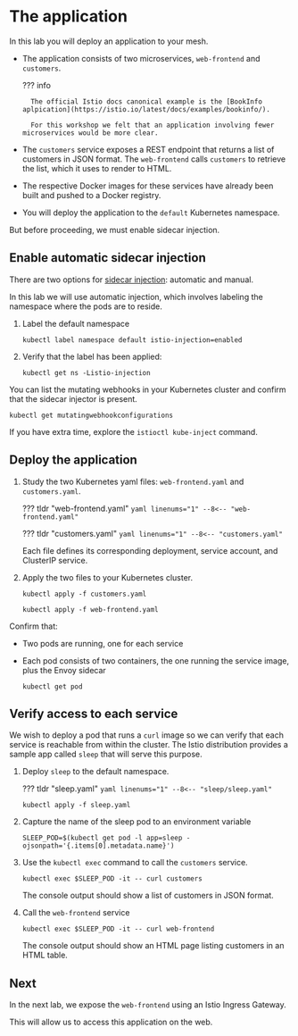 # The application

In this lab you will deploy an application to your mesh.

- The application consists of two microservices, `web-frontend` and `customers`.

    ??? info

        The official Istio docs canonical example is the [BookInfo aplpication](https://istio.io/latest/docs/examples/bookinfo/).

        For this workshop we felt that an application involving fewer microservices would be more clear.

- The `customers` service exposes a REST endpoint that returns a list of customers in JSON format.  The `web-frontend` calls `customers` to retrieve the list, which it uses to render to HTML.

- The respective Docker images for these services have already been built and pushed to a Docker registry.

- You will deploy the application to the `default` Kubernetes namespace.

But before proceeding, we must enable sidecar injection.

## Enable automatic sidecar injection

There are two options for [sidecar injection](https://istio.io/latest/docs/setup/additional-setup/sidecar-injection/): automatic and manual.

In this lab we will use automatic injection, which involves labeling the namespace where the pods are to reside.

1.  Label the default namespace

    ```{.shell .language-shell}
    kubectl label namespace default istio-injection=enabled
    ```

1. Verify that the label has been applied:

    ```{.shell .language-shell}
    kubectl get ns -Listio-injection
    ```

You can list the mutating webhooks in your Kubernetes cluster and confirm that the sidecar injector is present.

```{.shell .language-shell}
kubectl get mutatingwebhookconfigurations
```

If you have extra time, explore the `istioctl kube-inject` command.

## Deploy the application

1. Study the two Kubernetes yaml files: `web-frontend.yaml` and `customers.yaml`.

    ??? tldr "web-frontend.yaml"
        ```yaml linenums="1"
        --8<-- "web-frontend.yaml"
        ```

    ??? tldr "customers.yaml"
        ```yaml linenums="1"
        --8<-- "customers.yaml"
        ```

    Each file defines its corresponding deployment, service account, and ClusterIP service.

1. Apply the two files to your Kubernetes cluster.

    ```{.shell .language-shell}
    kubectl apply -f customers.yaml
    ```

    ```{.shell .language-shell}
    kubectl apply -f web-frontend.yaml
    ```

Confirm that:

- Two pods are running, one for each service
- Each pod consists of two containers, the one running the service image, plus the Envoy sidecar

    ```{.shell .language-shell}
    kubectl get pod
    ```

## Verify access to each service

We wish to deploy a pod that runs a `curl` image so we can verify that each service is reachable from within the cluster.
The Istio distribution provides a sample app called `sleep` that will serve this purpose.

1. Deploy `sleep` to the default namespace.

    ??? tldr "sleep.yaml"
        ```yaml linenums="1"
        --8<-- "sleep/sleep.yaml"
        ```

    ```{.shell .language-shell}
    kubectl apply -f sleep.yaml
    ```

1. Capture the name of the sleep pod to an environment variable

    ```{.shell .language-shell}
    SLEEP_POD=$(kubectl get pod -l app=sleep -ojsonpath='{.items[0].metadata.name}')
    ```

1. Use the `kubectl exec` command to call the `customers` service.

    ```{.shell .language-shell}
    kubectl exec $SLEEP_POD -it -- curl customers
    ```

    The console output should show a list of customers in JSON format.

1. Call the `web-frontend` service

    ```{.shell .language-shell}
    kubectl exec $SLEEP_POD -it -- curl web-frontend
    ```

    The console output should show an HTML page listing customers in an HTML table.

## Next

In the next lab, we expose the `web-frontend` using an Istio Ingress Gateway.

This will allow us to access this application on the web.

